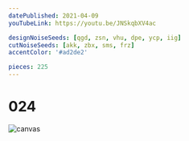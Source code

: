 ```yaml
---
datePublished: 2021-04-09
youTubeLink: https://youtu.be/JNSkqbXV4ac

designNoiseSeeds: [qgd, zsn, vhu, dpe, ycp, iig]
cutNoiseSeeds: [akk, zbx, sms, frz]
accentColor: '#ad2de2'

pieces: 225
---
```


# 024

![canvas](https://res.cloudinary.com/abstract-puzzles/image/upload/w_2000/024_qgd-zsn-vhu-dpe-ycp-iig_akk-zbx-sms-frz?raw=true)
